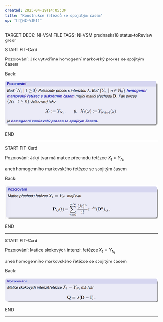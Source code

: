 ```yaml
---
created: 2025-04-19T14:05:30
title: "Konstrukce řetězců se spojitým časem"
up: "[[📖NI-VSM]]"
---
```


TARGET DECK: NI-VSM
FILE TAGS: NI-VSM prednaska18 status-toReview green


START
FIT-Card

Pozorování: Jak vytvoříme homogenní markovský proces se spojitým časem

Back:

![](../../Assets/Pasted%20image%2020250419140805.png)
<!--ID: 1746599649571-->
END

---


START
FIT-Card

Pozorování: Jaký tvar má matice přechodu řetězce $X_t=Y_{N_t}$

aneb homogenního markovského řetězce se spojitým časem

Back:

![](../../Assets/Pasted%20image%2020250419140846.png)
<!--ID: 1746599649579-->
END

---


START
FIT-Card

Pozorování: Matice skokových intenzit řetězce $X_t=Y_{N_t}$

aneb homogenního markovského řetězce se spojitým časem

Back:

![](../../Assets/Pasted%20image%2020250419140921.png)
<!--ID: 1746599649591-->
END

---
